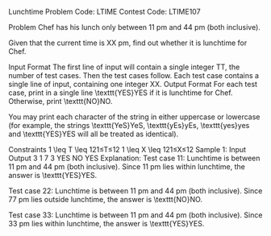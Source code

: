 Lunchtime
Problem Code:
LTIME
Contest Code:
LTIME107



Problem
Chef has his lunch only between 11 pm and 44 pm (both inclusive).

Given that the current time is XX pm, find out whether it is lunchtime for Chef.

Input Format
The first line of input will contain a single integer TT, the number of test cases. Then the test cases follow.
Each test case contains a single line of input, containing one integer XX.
Output Format
For each test case, print in a single line \texttt{YES}YES if it is lunchtime for Chef. Otherwise, print \texttt{NO}NO.

You may print each character of the string in either uppercase or lowercase (for example, the strings \texttt{YeS}YeS, \texttt{yEs}yEs, \texttt{yes}yes and \texttt{YES}YES will all be treated as identical).

Constraints
1 \leq T \leq 121≤T≤12
1 \leq X \leq 121≤X≤12
Sample 1:
Input
Output
3
1
7
3
YES
NO
YES
Explanation:
Test case 11: Lunchtime is between 11 pm and 44 pm (both inclusive). Since 11 pm lies within lunchtime, the answer is \texttt{YES}YES.

Test case 22: Lunchtime is between 11 pm and 44 pm (both inclusive). Since 77 pm lies outside lunchtime, the answer is \texttt{NO}NO.

Test case 33: Lunchtime is between 11 pm and 44 pm (both inclusive). Since 33 pm lies within lunchtime, the answer is \texttt{YES}YES.
